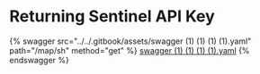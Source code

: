 # Returning Sentinel API Key

{% swagger src="../../.gitbook/assets/swagger (1) (1) (1) (1).yaml" path="/map/sh" method="get" %}
[swagger (1) (1) (1) (1).yaml](<../../.gitbook/assets/swagger (1) (1) (1) (1).yaml>)
{% endswagger %}
